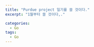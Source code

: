 ```yaml
---
title: "Purdue project 일기를 쓸 것이다."
excerpt: "1월부터 쓸 것이다,."

categories:
  - Go
tags:
  - Go
---
```

